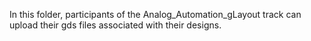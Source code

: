 In this folder, participants of the Analog_Automation_gLayout track can upload their gds files associated with their designs.
